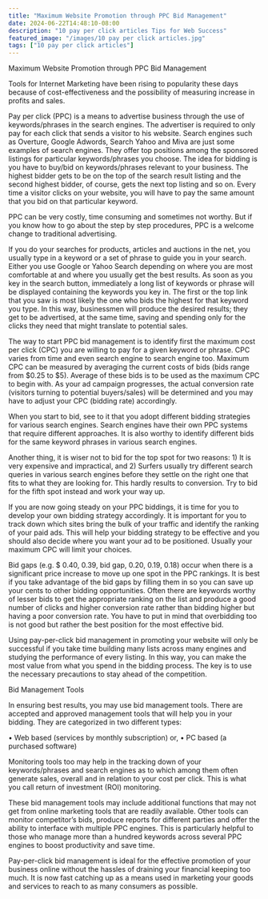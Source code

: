 ```yaml
---
title: "Maximum Website Promotion through PPC Bid Management"
date: 2024-06-22T14:48:10-08:00
description: "10 pay per click articles Tips for Web Success"
featured_image: "/images/10 pay per click articles.jpg"
tags: ["10 pay per click articles"]
---
```


Maximum Website Promotion through PPC Bid Management


Tools for Internet Marketing have been rising to popularity these days because of cost-effectiveness and the possibility of measuring increase in profits and sales.

Pay per click (PPC) is a means to advertise business through the use of keywords/phrases in the search engines. The advertiser is required to only pay for each click that sends a visitor to his website. Search engines such as Overture, Google Adwords, Search Yahoo and Miva are just some examples of search engines. They offer top positions among the sponsored listings for particular keywords/phrases you choose. The idea for bidding is you have to buy/bid on keywords/phrases relevant to your business. The highest bidder gets to be on the top of the search result listing and the second highest bidder, of course, gets the next top listing and so on. Every time a visitor clicks on your website, you will have to pay the same amount that you bid on that particular keyword.

PPC can be very costly, time consuming and sometimes not worthy. But if you know how to go about the step by step procedures, PPC is a welcome change to traditional advertising.  

If you do your searches for products, articles and auctions in the net, you usually type in a keyword or a set of phrase to guide you in your search. Either you use Google or Yahoo Search depending on where you are most comfortable at and where you usually get the best results. As soon as you key in the search button, immediately a long list of keywords or phrase will be displayed containing the keywords you key in. The first or the top link that you saw is most likely the one who bids the highest for that keyword you type. In this way, businessmen will produce the desired results; they get to be advertised, at the same time, saving and spending only for the clicks they need that might translate to potential sales.

The way to start PPC bid management is to identify first the maximum cost per click (CPC) you are willing to pay for a given keyword or phrase. CPC varies from time and even search engine to search engine too. Maximum CPC can be measured by averaging the current costs of bids (bids range from $0.25 to $5). Average of these bids is to be used as the maximum CPC to begin with. As your ad campaign progresses, the actual conversion rate (visitors turning to potential buyers/sales) will be determined and you may have to adjust your CPC (bidding rate) accordingly.

When you start to bid, see to it that you adopt different bidding strategies for various search engines. Search engines have their own PPC systems that require different approaches. It is also worthy to identify different bids for the same keyword phrases in various search engines. 

Another thing, it is wiser not to bid for the top spot for two reasons: 1) It is very expensive and impractical, and 2) Surfers usually try different search queries in various search engines before they settle on the right one that fits to what they are looking for. This hardly results to conversion. Try to bid for the fifth spot instead and work your way up.

If you are now going steady on your PPC biddings, it is time for you to develop your own bidding strategy accordingly. It is important for you to track down which sites bring the bulk of your traffic and identify the ranking of your paid ads. This will help your bidding strategy to be effective and you should also decide where you want your ad to be positioned. Usually your maximum CPC will limit your choices.

Bid gaps (e.g. $ 0.40, 0.39, bid gap, 0.20, 0.19, 0.18) occur when there is a significant price increase to move up one spot in the PPC rankings. It is best if you take advantage of the bid gaps by filling them in so you can save up your cents to other bidding opportunities. Often there are keywords worthy of lesser bids to get the appropriate ranking on the list and produce a good number of clicks and higher conversion rate rather than bidding higher but having a poor conversion rate. You have to put in mind that overbidding too is not good but rather the best position for the most effective bid.  

Using pay-per-click bid management in promoting your website will only be successful if you take time building many lists across many engines and studying the performance of every listing. In this way, you can make the most value from what you spend in the bidding process.  The key is to use the necessary precautions to stay ahead of the competition.

Bid Management Tools

In ensuring best results, you may use bid management tools. There are accepted and approved management tools that will help you in your bidding. They are categorized in two different types: 

•	Web based (services by monthly subscription) or,
•	PC based (a purchased software)

Monitoring tools too may help in the tracking down of your keywords/phrases and search engines as to which among them often generate sales, overall and in relation to your cost per click. This is what you call return of investment (ROI) monitoring.

These bid management tools may include additional functions that may not get from online marketing tools that are readily available. Other tools can monitor competitor’s bids, produce reports for different parties and offer the ability to interface with multiple PPC engines. This is particularly helpful to those who manage more than a hundred keywords across several PPC engines to boost productivity and save time.   

Pay-per-click bid management is ideal for the effective promotion of your business online without the hassles of draining your financial keeping too much. It is now fast catching up as a means used in marketing your goods and services to reach to as many consumers as possible.   



      

     


